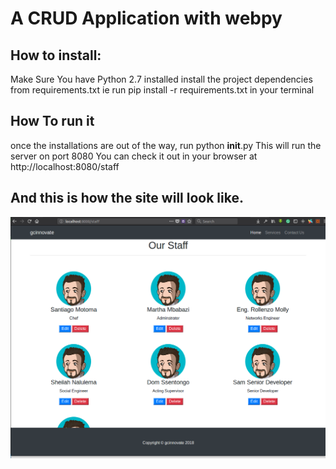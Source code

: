 # A CRUD Application with webpy

## How to install:
Make Sure You have Python 2.7 installed
install the project dependencies from requirements.txt ie run pip install -r requirements.txt in your terminal

## How To run it
once the installations are out of the way,
run python __init__.py
This will run the server on port 8080
You can check it out in your browser at http://localhost:8080/staff

## And this is how the site will look like.
![Staff Home Page](https://raw.githubusercontent.com/probuse/user_profile/master/sample_images/staff_home.png)